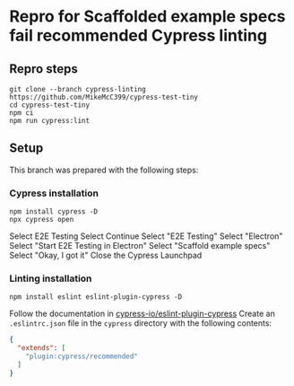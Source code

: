 # Repro for Scaffolded example specs fail recommended Cypress linting

## Repro steps

```shell
git clone --branch cypress-linting https://github.com/MikeMcC399/cypress-test-tiny
cd cypress-test-tiny
npm ci
npm run cypress:lint
```

## Setup

This branch was prepared with the following steps:

### Cypress installation

```shell
npm install cypress -D
npx cypress open
```
Select E2E Testing
Select Continue
Select "E2E Testing"
Select "Electron"
Select "Start E2E Testing in Electron"
Select "Scaffold example specs"
Select "Okay, I got it"
Close the Cypress Launchpad

### Linting installation

```shell
npm install eslint eslint-plugin-cypress -D
```

Follow the documentation in [cypress-io/eslint-plugin-cypress](https://github.com/cypress-io/eslint-plugin-cypress)
Create an `.eslintrc.json` file in the `cypress` directory with the following contents:

```json
{
  "extends": [
    "plugin:cypress/recommended"
  ]
}
```

